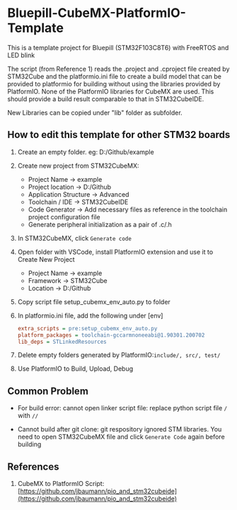 # Bluepill-CubeMX-PlatformIO-Template

This is a template project for Bluepill (STM32F103C8T6) with FreeRTOS and LED blink

The script (from Reference 1) reads the .project and .cproject file created by STM32Cube and the platformio.ini file to create a build model that can be provided to platformio for building without using the libraries provided by PlatformIO. None of the PlatformIO libraries for CubeMX are used. This should provide a build result comparable to that in STM32CubeIDE.

New Libraries can be copied under "lib" folder as subfolder.

## How to edit this template for other STM32 boards

1. Create an empty folder. eg: D:/Github/example
2. Create new project from STM32CubeMX:

   * Project Name -> example
   * Project location -> D:/Github
   * Application Structure -> Advanced
   * Toolchain / IDE -> STM32CubeIDE
   * Code Generator -> Add necessary files as reference in the toolchain project configuration file
   * Generate peripheral initialization as a pair of .c/.h
3. In STM32CubeMX, click `Generate code`
4. Open folder with VSCode, install PlatformIO extension and use it to Create New Project

   * Project Name -> example
   * Framework -> STM32Cube
   * Location -> D:/Github
5. Copy script file setup_cubemx_env_auto.py to folder
6. In platformio.ini file, add the following under [env]

   ````ini
   extra_scripts = pre:setup_cubemx_env_auto.py
   platform_packages = toolchain-gccarmnoneeabi@1.90301.200702
   lib_deps = STLinkedResources
   ````

7. Delete empty folders generated by PlatformIO:`include/, src/, test/`

8. Use PlatformIO to Build, Upload, Debug

## Common Problem

* For build error: cannot open linker script file: replace python script file `/` with `//`

* Cannot build after git clone: git respository ignored STM libraries. You need to open STM32CubeMX file and click `Generate Code` again before building

## References

1. CubeMX to PlatformIO Script: [https://github.com/jbaumann/pio_and_stm32cubeide](https://github.com/jbaumann/pio_and_stm32cubeide)
